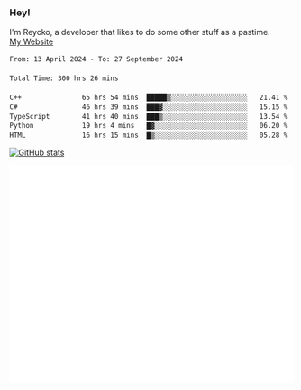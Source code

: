 ### Hey!
I'm Reycko, a developer that likes to do some other stuff as a pastime.  
[My Website](https://reycko.root.sx)

<!--START_SECTION:wakasection-->

```txt
From: 13 April 2024 - To: 27 September 2024

Total Time: 300 hrs 26 mins

C++               65 hrs 54 mins  █████▒░░░░░░░░░░░░░░░░░░░   21.41 %
C#                46 hrs 39 mins  ███▓░░░░░░░░░░░░░░░░░░░░░   15.15 %
TypeScript        41 hrs 40 mins  ███▒░░░░░░░░░░░░░░░░░░░░░   13.54 %
Python            19 hrs 4 mins   █▓░░░░░░░░░░░░░░░░░░░░░░░   06.20 %
HTML              16 hrs 15 mins  █▒░░░░░░░░░░░░░░░░░░░░░░░   05.28 %
```

<!--END_SECTION:wakasection-->

[![GitHub stats](https://github-readme-stats.vercel.app/api?username=Reycko&show_icons=true&theme=dark&hide_title=true&count_private=true)](https://github.com/anuraghazra/github-readme-stats)

![Metrics](/github-metrics.svg)
